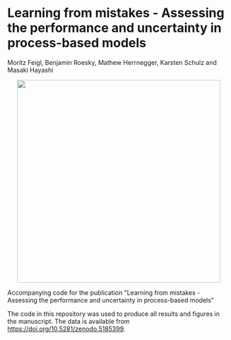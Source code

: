 # Learning from mistakes - Assessing the performance and uncertainty in process-based models
Moritz Feigl, Benjamin Roesky, Mathew Herrnegger, Karsten Schulz and Masaki Hayashi

<p align="center">
  <img width="460" src="https://github.com/MoritzFeigl/Learning-from-mistakes/blob/master/learning%20from%20mistakes.png">
</p>

Accompanying code for the publication "Learning from mistakes - Assessing the performance and uncertainty in process-based models"

The code in this repository was used to produce all results and figures in the manuscript. The data is available from https://doi.org/10.5281/zenodo.5185399.


